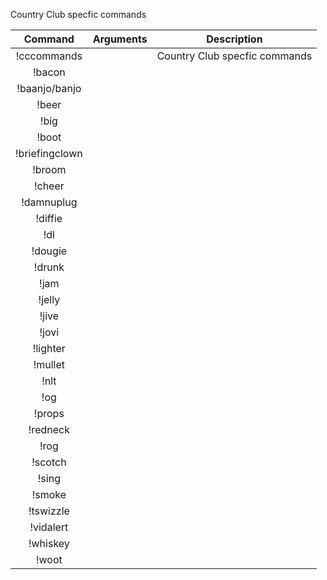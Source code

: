 Country Club specfic commands

|Command | Arguments |  Description |
|:------:|:---------:|:--------------------------------------:|
|!cccommands | | Country Club specfic commands |
|!bacon | | |
|!baanjo/banjo | | |
|!beer | | |
|!big | | |
|!boot | | |
|!briefingclown | | |
|!broom | | |
|!cheer | | |
|!damnuplug | | |
|!diffie | | |
|!dl | | |
|!dougie | | |
|!drunk | | |
|!jam | | |
|!jelly | | |
|!jive | | |
|!jovi | | |
|!lighter | | |
|!mullet | | |
|!nlt | | |
|!og | | |
|!props | | |
|!redneck | | |
|!rog | | |
|!scotch | | |
|!sing | | |
|!smoke | | |
|!tswizzle | | |
|!vidalert | | |
|!whiskey | | |
|!woot | | |

